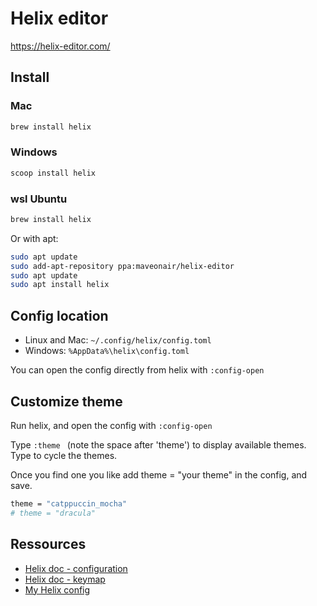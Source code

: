 # Helix editor

https://helix-editor.com/

## Install 

### Mac

```sh
brew install helix
```

### Windows

```sh
scoop install helix
```

### wsl Ubuntu

```sh
brew install helix
```

Or with apt:
```sh
sudo apt update
sudo add-apt-repository ppa:maveonair/helix-editor
sudo apt update
sudo apt install helix
```

## Config location

- Linux and Mac: `~/.config/helix/config.toml`
- Windows: `%AppData%\helix\config.toml`

You can open the config directly from helix with `:config-open`

## Customize theme

Run helix, and open the config with `:config-open`

Type `:theme ` (note the space after 'theme') to display available themes. Type <Tab> to cycle the themes.

Once you find one you like add theme = "your theme" in the config, and save.

```sh
theme = "catppuccin_mocha"
# theme = "dracula"
```

## Ressources

- [Helix doc - configuration](https://docs.helix-editor.com/configuration.html)
- [Helix doc - keymap](https://docs.helix-editor.com/keymap.html)
- [My Helix config](../assets/helix/config.toml)
